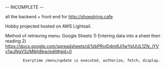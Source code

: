 -- INCOMPLETE --

all the backend + front end for http://shoestring.cafe

Hobby projected hosted on AWS Lightsail.





Method of retrieving menu:
    Google Sheets
        1) Entering data into a sheet then reading 
        2) https://docs.google.com/spreadsheets/d/1zbPRvjDdmllUi1wYpUUL1ZN_jYVy1wJNgVSzMlkh8kw/edit#gid=0
    
            Everytime /menu/update is executed, authorize, fetch, display.

